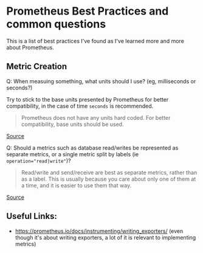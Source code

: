 # Prometheus Best Practices and common questions

This is a list of best practices I've found as I've learned more and more about Prometheus.

## Metric Creation

Q: When measuing something, what units should I use? (eg, milliseconds or seconds?) 

Try to stick to the base units presented by Prometheus for better compatibility, in the case of time `seconds` is recommended.

> Prometheus does not have any units hard coded. For better compatibility, base units should be used.

[Source](https://prometheus.io/docs/practices/naming/#base-units)

Q: Should a metrics such as database read/writes be represented as separate metrics, or a single metric split by labels (ie `operation="read|write"`)?

> Read/write and send/receive are best as separate metrics, rather than as a label. This is usually because you care about only one of them at a time, and it is easier to use them that way.  

[Source](https://prometheus.io/docs/instrumenting/writing_exporters/#labels)


## Useful Links:

- https://prometheus.io/docs/instrumenting/writing_exporters/ (even though it's about writing exporters, a lot of it is relevant to implementing metrics)
